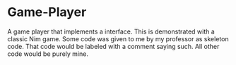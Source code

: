 # Game-Player
A game player that implements a interface. This is demonstrated with a classic Nim game. 
 Some code was given to me by my professor as skeleton code. That code would be labeled with a comment saying such. All other code would be purely mine.
